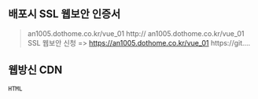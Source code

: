 ## 배포시 SSL 웹보안 인증서
> an1005.dothome.co.kr/vue_01
> http:// an1005.dothome.co.kr/vue_01
> SSL 웹보안 신청 => https://an1005.dothome.co.kr/vue_01
> https://git....

## 웹방신 CDN
<script src="https://cdn.jsdelivr.net/npm/vue/dist/vue.js"></script>
```HTML```